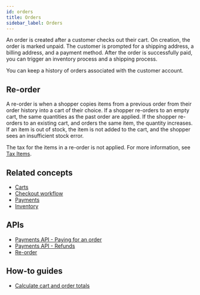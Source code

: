```yaml
---
id: orders
title: Orders
sidebar_label: Orders
---
```


An order is created after a customer checks out their cart. On creation, the order is marked unpaid. The customer is prompted for a shipping address, a billing address, and a payment method. After the order is successfully paid, you can trigger an inventory process and a shipping process.

You can keep a history of orders associated with the customer account.

## Re-order

A re-order is when a shopper copies items from a previous order from their order history into a cart of their choice. If a shopper re-orders to an empty cart, the same quantities as the past order are applied. If the shopper re-orders to an existing cart, and orders the same item, the quantity increases. If an item is out of stock, the item is not added to the cart, and the shopper sees an insufficient stock error.

The tax for the items in a re-order is not applied. For more information, see [Tax Items](../api/carts-and-orders/carts/cart-items/tax-items/index.md).

## Related concepts

- [Carts](carts.md)
- [Checkout workflow](checkout-workflow.md)
- [Payments](payments.md)
- [Inventory](inventory.md)

## APIs

- [Payments API - Paying for an order](../api/payments/paying-for-an-order/index.md)
- [Payments API - Refunds](../api/payments/paying-for-an-order/index.html#refunds)
- [Re-order](../api/carts-and-orders/carts/re-order.md)

## How-to guides

- [Calculate cart and order totals](../developer/how-to/calculate-totals.md)
